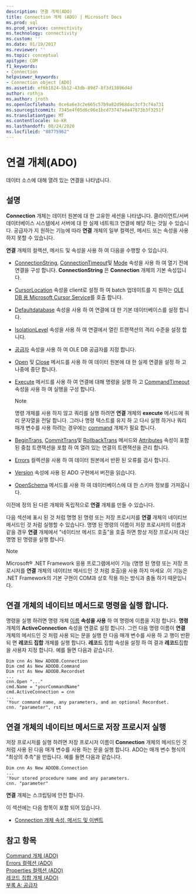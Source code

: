 ```yaml
---
description: 연결 개체(ADO)
title: Connection 개체 (ADO) | Microsoft Docs
ms.prod: sql
ms.prod_service: connectivity
ms.technology: connectivity
ms.custom: ''
ms.date: 01/19/2017
ms.reviewer: ''
ms.topic: conceptual
apitype: COM
f1_keywords:
- Connection
helpviewer_keywords:
- Connection object [ADO]
ms.assetid: ef6b1824-5b12-43db-89d7-8f3d13896d4d
author: rothja
ms.author: jroth
ms.openlocfilehash: 0ce6a6e3c2e665c57b9a82d968dac3cf3c74a731
ms.sourcegitcommit: 7345e4f05d6c06e1bcd73747a4a47873b3f3251f
ms.translationtype: MT
ms.contentlocale: ko-KR
ms.lasthandoff: 08/24/2020
ms.locfileid: "88775962"
---
```

# <a name="connection-object-ado"></a>연결 개체(ADO)
데이터 소스에 대해 열려 있는 연결을 나타냅니다.  
  
## <a name="remarks"></a>설명  
 **Connection** 개체는 데이터 원본에 대 한 고유한 세션을 나타냅니다. 클라이언트/서버 데이터베이스 시스템에서 서버에 대 한 실제 네트워크 연결에 해당 하는 것일 수 있습니다. 공급자가 지 원하는 기능에 따라 **연결** 개체의 일부 컬렉션, 메서드 또는 속성을 사용 하지 못할 수 있습니다.  
  
 **연결** 개체의 컬렉션, 메서드 및 속성을 사용 하 여 다음을 수행할 수 있습니다.  
  
-   [ConnectionString](./connectionstring-property-ado.md), [ConnectionTimeout](./connectiontimeout-property-ado.md)및 [Mode](./mode-property-ado.md) 속성을 사용 하 여 열기 전에 연결을 구성 합니다. **ConnectionString** 은 **Connection** 개체의 기본 속성입니다.  
  
-   [CursorLocation](./cursorlocation-property-ado.md) 속성을 client로 설정 하 여 batch 업데이트를 지 원하는 [OLE DB 용 Microsoft Cursor Service](../../guide/appendixes/microsoft-cursor-service-for-ole-db-ado-service-component.md)를 호출 합니다.  
  
-   [Defaultdatabase](./defaultdatabase-property.md) 속성을 사용 하 여 연결에 대 한 기본 데이터베이스를 설정 합니다.  
  
-   [IsolationLevel](./isolationlevel-property.md) 속성을 사용 하 여 연결에서 열린 트랜잭션의 격리 수준을 설정 합니다.  
  
-   [공급자](./provider-property-ado.md) 속성을 사용 하 여 OLE DB 공급자를 지정 합니다.  
  
-   [Open](./open-method-ado-connection.md) 및 [Close](./close-method-ado.md) 메서드를 사용 하 여 데이터 원본에 대 한 실제 연결을 설정 하 고 나중에 중단 합니다.  
  
-   [Execute](./execute-method-ado-connection.md) 메서드를 사용 하 여 연결에 대해 명령을 실행 하 고 [CommandTimeout](./commandtimeout-property-ado.md) 속성을 사용 하 여 실행을 구성 합니다.  
  
    > [!NOTE]
    >  명령 개체를 사용 하지 않고 쿼리를 실행 하려면 **연결** 개체의 **execute** 메서드에 쿼리 문자열을 전달 합니다. 그러나 명령 텍스트를 유지 하 고 다시 실행 하거나 쿼리 매개 변수를 사용 하려는 경우에는 [command](./command-object-ado.md) 개체가 필요 합니다.  
  
-   [BeginTrans](./begintrans-committrans-and-rollbacktrans-methods-ado.md), [CommitTrans](./begintrans-committrans-and-rollbacktrans-methods-ado.md)및 [RollbackTrans](./begintrans-committrans-and-rollbacktrans-methods-ado.md) 메서드와 [Attributes](./attributes-property-ado.md) 속성이 포함 된 중첩 트랜잭션을 포함 하 여 열려 있는 연결의 트랜잭션을 관리 합니다.  
  
-   [Errors](./errors-collection-ado.md) 컬렉션을 사용 하 여 데이터 원본에서 반환 된 오류를 검사 합니다.  
  
-   [Version](./version-property-ado.md) 속성에 사용 된 ADO 구현에서 버전을 읽습니다.  
  
-   [OpenSchema](./openschema-method.md) 메서드를 사용 하 여 데이터베이스에 대 한 스키마 정보를 가져옵니다.  
  
 이전에 정의 된 다른 개체와 독립적으로 **연결** 개체를 만들 수 있습니다.  
  
 다음 섹션에 표시 된 것 처럼 명명 된 명령 또는 저장 프로시저를 **연결** 개체의 네이티브 메서드인 것 처럼 실행할 수 있습니다. 명명 된 명령의 이름이 저장 프로시저의 이름과 같을 경우 **연결** 개체에서 "네이티브 메서드 호출"을 호출 하면 항상 저장 프로시저 대신 명명 된 명령을 실행 합니다.  
  
> [!NOTE]
>  Microsoft® .NET Framework 응용 프로그램에서이 기능 (명명 된 명령 또는 저장 프로시저를 **연결** 개체의 네이티브 메서드인 것 처럼 호출)을 사용 하지 마세요 .이 기능은 .NET Framework의 기본 구현이 COM과 상호 작용 하는 방식과 충돌 하기 때문입니다.  
  
## <a name="execute-a-command-as-a-native-method-of-a-connection-object"></a>연결 개체의 네이티브 메서드로 명령을 실행 합니다.  
 명령을 실행 하려면 명령 개체 [이름](./name-property-ado.md) **속성을 사용** 하 여 명령에 이름을 지정 합니다. **명령** 개체의 **ActiveConnection** 속성을 연결로 설정 합니다. 그런 다음 명령 이름이 **연결** 개체의 메서드인 것 처럼 사용 되는 문을 실행 한 다음 매개 변수를 사용 하 고 행이 반환 되 면 **레코드 집합** 개체를 실행 합니다. **레코드** 집합 속성을 설정 하 여 결과 **레코드**집합을 사용자 지정 합니다. 예를 들면 다음과 같습니다.  
  
```  
Dim cnn As New ADODB.Connection  
Dim cmd As New ADODB.Command  
Dim rst As New ADODB.Recordset  
...  
cnn.Open "..."  
cmd.Name = "yourCommandName"  
cmd.ActiveConnection = cnn  
...  
'Your command name, any parameters, and an optional Recordset.  
cnn. "parameter", rst  
```  
  
## <a name="execute-a-stored-procedure-as-a-native-method-of-a-connection-object"></a>연결 개체의 네이티브 메서드로 저장 프로시저 실행  
 저장 프로시저를 실행 하려면 저장 프로시저 이름이 **Connection** 개체의 메서드인 것 처럼 사용 된 다음 매개 변수를 사용 하는 문을 실행 합니다. ADO는 매개 변수 형식의 "최상의 추측"을 만듭니다. 예를 들면 다음과 같습니다.  
  
```  
Dim cnn As New ADODB.Connection  
...  
'Your stored procedure name and any parameters.  
cnn. "parameter"  
```  
  
 **연결** 개체는 스크립팅에 안전 합니다.  
  
 이 섹션에는 다음 항목이 포함 되어 있습니다.  
  
-   [Connection 개체 속성, 메서드 및 이벤트](./connection-object-properties-methods-and-events.md)  
  
## <a name="see-also"></a>참고 항목  
 [Command 개체 (ADO)](./command-object-ado.md)   
 [Errors 컬렉션 (ADO)](./errors-collection-ado.md)   
 [Properties 컬렉션 (ADO)](./properties-collection-ado.md)   
 [레코드 집합 개체 (ADO)](./recordset-object-ado.md)   
 [부록 A: 공급자](../../guide/appendixes/appendix-a-providers.md)